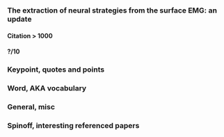 ### The extraction of neural strategies from the surface EMG: an update

#### Citation > 1000

#### ?/10

### Keypoint, quotes and points   

### Word, AKA vocabulary

### General, misc

### Spinoff, interesting referenced papers

